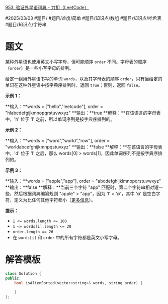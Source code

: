[953. 验证外星语词典 - 力扣（LeetCode）](https://leetcode.cn/problems/verifying-an-alien-dictionary/)

#2025/03/03 #题目/ #题目/难度/简单 #题目/知识点/数组 #题目/知识点/哈希表 #题目/知识点/字符串

# 题文

某种外星语也使用英文小写字母，但可能顺序 `order` 不同。字母表的顺序（`order`）是一些小写字母的排列。

给定一组用外星语书写的单词 `words`，以及其字母表的顺序 `order`，只有当给定的单词在这种外星语中按字典序排列时，返回 `true`；否则，返回 `false`。

**示例 1：**

**输入：**words = ["hello","leetcode"], order = "hlabcdefgijkmnopqrstuvwxyz"
**输出：**true
**解释：**在该语言的字母表中，'h' 位于 'l' 之前，所以单词序列是按字典序排列的。

**示例 2：**

**输入：**words = ["word","world","row"], order = "worldabcefghijkmnpqstuvxyz"
**输出：**false
**解释：**在该语言的字母表中，'d' 位于 'l' 之后，那么 words[0] > words[1]，因此单词序列不是按字典序排列的。

**示例 3：**

**输入：**words = ["apple","app"], order = "abcdefghijklmnopqrstuvwxyz"
**输出：**false
**解释：**当前三个字符 "app" 匹配时，第二个字符串相对短一些，然后根据词典编纂规则 "apple" > "app"，因为 'l' > '∅'，其中 '∅' 是空白字符，定义为比任何其他字符都小（[更多信息](https://baike.baidu.com/item/%E5%AD%97%E5%85%B8%E5%BA%8F)）。

**提示：**

- `1 <= words.length <= 100`
- `1 <= words[i].length <= 20`
- `order.length == 26`
- 在 `words[i]` 和 `order` 中的所有字符都是英文小写字母。

# 解答模板

```cpp
class Solution {
public:
    bool isAlienSorted(vector<string>& words, string order) {
        
    }
};
```